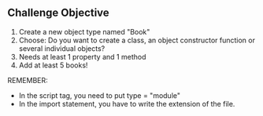 ## Challenge Objective

1. Create a new object type named "Book"
2. Choose: Do you want to create a class, an object constructor function or several individual objects?
3. Needs at least 1 property and 1 method
4. Add at least 5 books!

REMEMBER:
- In the script tag, you need to put type = "module"
- In the import statement, you have to write the extension of the file.